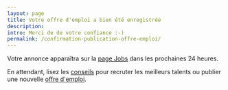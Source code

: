 ```yaml
---
layout: page
title: Votre offre d'emploi a bien été enregistrée
description:
intro: Merci de de votre confiance :-)
permalink: /confirmation-publication-offre-emploi/
---
```

Votre annonce apparaîtra sur la [page Jobs](/emploi/ "Offres d'emploi") dans les prochaines 24 heures.

En attendant, lisez les [conseils](/recruter/ "Conseils recrutement") pour recruter les meilleurs talents ou publier une nouvelle [offre d'emploi](/#/ "Publier une offre d'emploi").